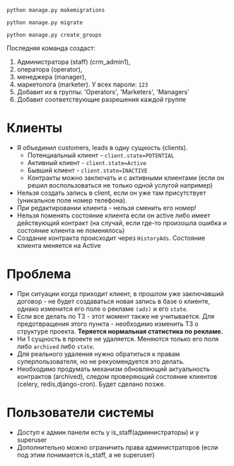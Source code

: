 `python manage.py makemigrations`

`python manage.py migrate`

`python manage.py create_groups`

Последняя команда создаст:

1. Администратора (staff) (crm_admin1),
2. оператора (operator),
3. менеджера (manager),
4. маркетолога (marketer). У всех пароли: `123`
5. Добавит их в группы: 'Operators', 'Marketers', 'Managers'
6. Добавит соответствующие разрешения каждой группе

# Клиенты

- Я объединил customers, leads в одну сущность (clients).
    - Потенциальный клиент - `client.state=POTENTIAL`
    - Активный клиент - `client.state=Active`
    - Бывший клиент - `client.state=INACTIVE`
    - Контракты можно заключать и с активными клиентами (если он решил воспользоваться
      не только одной услугой например)
- Нельзя создать запись в client, если он уже там присутствует
  (уникальное поле номер телефона).
- При редактировании клиента - нельзя сменить его номер!
- Нельзя поменять состояние клиента если он active либо имеет действующий контракт (на случай, если
  где-то произошла ошибка и состояние клиента не поменялось)
- Создание контракта происходит через `HistoryAds`. Состояние клиента меняется на Active

# Проблема

- При ситуации когда приходит клиент, в прошлом уже заключавший договор -
  не будет создаваться новая запись в базе о клиенте, однако изменится его поле
  о рекламе `(ads)` и его `state`.
- Если все делать по ТЗ - этот момент также не учитывается. Для предотвращения этого
  пункта - необходимо изменить ТЗ о структуре проекта.
  **Теряется нормальная статистика по рекламе.**
- Ни 1 сущность в проекте не удаляется. Меняются только его поля либо `archived` либо `state`.
- Для реального удаления нужно обратиться к правам суперпользователя, но не рекуомендуется это делать.
- Необходимо продумать механизм обновляющий актуальность контрактов (archived),
  следом проверяющий состояние клиентов (celery, redis,django-cron). Будет сделано позже.

# Пользователи системы

- Доступ к админ панели есть у is_staff(администраторы) и у superuser
- Дополнительно можно ограничить права администраторов (если под этим понимается is_staff, а не superuser)